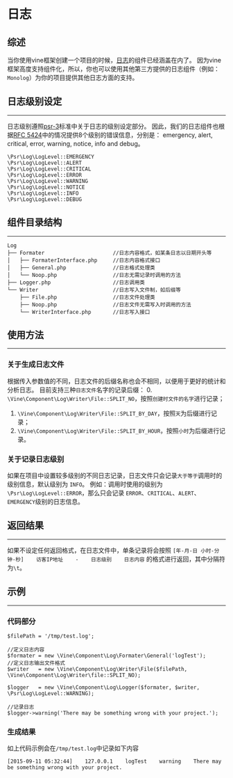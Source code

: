 # 日志

## 综述
当你使用vine框架创建一个项目的时候，[日志](https://github.com/Andals/vine/tree/master/src/Component/Log)的组件已经涵盖在内了。
因为vine框架高度支持组件化，所以，你也可以使用其他第三方提供的日志组件（例如：`Monolog`）为你的项目提供其他日志方面的支持。

## 日志级别设定
-------------------------

日志级别遵照[psr-3](http://www.php-fig.org/psr/psr-3/)标准中关于日志的级别设定部分。
因此，我们的日志组件也根据[RFC 5424](http://tools.ietf.org/html/rfc5424)中的情况提供8个级别的错误信息，分别是：
emergency, alert, critical, error, warning, notice, info and debug。

```
\Psr\Log\LogLevel::EMERGENCY
\Psr\Log\LogLevel::ALERT
\Psr\Log\LogLevel::CRITICAL
\Psr\Log\LogLevel::ERROR
\Psr\Log\LogLevel::WARNING
\Psr\Log\LogLevel::NOTICE
\Psr\Log\LogLevel::INFO
\Psr\Log\LogLevel::DEBUG
```

## 组件目录结构
-------------------------
```
Log
├── Formater                      //日志内容格式，如某条日志以日期开头等
│   ├── FormaterInterface.php     //日志内容格式接口
│   ├── General.php               //日志格式处理类
│   └── Noop.php                  //日志无需记录时调用的方法
├── Logger.php                    //日志调用类
└── Writer                        //日志写入文件制，如后缀等
    ├── File.php                  //日志文件处理类
    ├── Noop.php                  //日志文件无需写入时调用的方法
    └── WriterInterface.php       //日志写入接口

```

## 使用方法
-------------------------
### 关于生成日志文件
根据传入参数值的不同，日志文件的后缀名称也会不相同，以便用于更好的统计和分析日志。
目前支持三种`日志文件`名字的记录后缀：
0. `\Vine\Component\Log\Writer\File::SPLIT_NO`，按照`创建时文件的名字`进行记录；
1. `\Vine\Component\Log\Writer\File::SPLIT_BY_DAY`，按照`天`为后缀进行记录；
2. `\Vine\Component\Log\Writer\File::SPLIT_BY_HOUR`，按照`小时`为后缀进行记录。

### 关于记录日志级别
如果在项目中设置较多级别的不同日志记录，日志文件只会记录`大于等于`调用时的级别信息，默认级别为 `INFO`。
例如：调用时使用的级别为 `\Psr\Log\LogLevel::ERROR`，那么只会记录 `ERROR`、`CRITICAL`、`ALERT`、`EMERGENCY`级别的日志信息。

## 返回结果
-------------------------
如果不设定任何返回格式，在日志文件中，单条记录将会按照
`[年-月-日 小时-分钟-秒]    访客IP地址    -    日志级别    日志内容`
的格式进行返回，其中分隔符为`\t`。


## 示例
-------------------------
### 代码部分
```
$filePath = '/tmp/test.log';

//定义日志内容
$formater = new \Vine\Component\Log\Formater\General('logTest');
//定义日志输出文件格式
$writer   = new \Vine\Component\Log\Writer\File($filePath, \Vine\Component\Log\Writer\file::SPLIT_NO);

$logger   = new \Vine\Component\Log\Logger($formater, $writer, \Psr\Log\LogLevel::WARNING);

//记录日志
$logger->warning('There may be something wrong with your project.');
```
### 生成结果
如上代码示例会在`/tmp/test.log`中记录如下内容
```
[2015-09-11 05:32:44]    127.0.0.1    logTest    warning    There may be something wrong with your project.

```